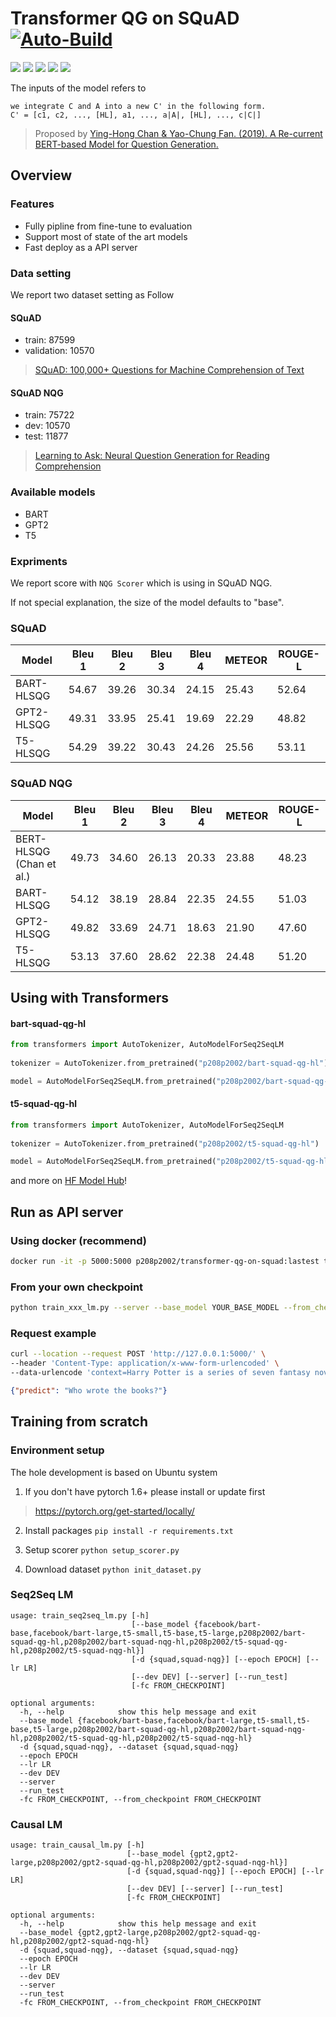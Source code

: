 # Transformer QG on SQuAD [![Auto-Build](https://github.com/p208p2002/Transformer-QG-on-SQuAD/actions/workflows/main.yml/badge.svg)](https://github.com/p208p2002/Transformer-QG-on-SQuAD/actions/workflows/main.yml)

<span>
<img src="https://img.shields.io/badge/Docker-2CA5E0?style=for-the-badge&logo=docker&logoColor=white">
<img src="https://img.shields.io/badge/Flask-000000?style=for-the-badge&logo=flask&logoColor=white" /> 
<img src="https://img.shields.io/badge/PyTorch-EE4C2C?style=for-the-badge&logo=PyTorch&logoColor=white">
<img src="https://img.shields.io/badge/PyTorch Lightning-792EE5?style=for-the-badge&logo=PyTorch Lightning&logoColor=white">
<img src="https://img.shields.io/badge/🤗Transformers-ffea00?style=for-the-badge&logoColor=white">
</span>

The inputs of the model refers to 
```
we integrate C and A into a new C' in the following form.
C' = [c1, c2, ..., [HL], a1, ..., a|A|, [HL], ..., c|C|]
```
> Proposed by [Ying-Hong Chan & Yao-Chung Fan. (2019). A Re-current BERT-based Model for Question Generation.](https://www.aclweb.org/anthology/D19-5821/)

## Overview
### Features
- Fully pipline from fine-tune to evaluation
- Support most of state of the art models
- Fast deploy as a API server

### Data setting
We report two dataset setting as Follow

#### SQuAD
- train: 87599	
- validation: 10570
> [SQuAD: 100,000+ Questions for Machine Comprehension of Text](https://arxiv.org/abs/1606.05250)

#### SQuAD NQG
- train: 75722
- dev: 10570
- test: 11877
> [Learning to Ask: Neural Question Generation for Reading Comprehension](https://arxiv.org/abs/1705.00106)

### Available models
- BART
- GPT2
- T5

### Expriments
We report score with `NQG Scorer` which is using in SQuAD NQG.

If not special explanation, the size of the model defaults to "base".

### SQuAD
Model                            |Bleu 1|Bleu 2|Bleu 3|Bleu 4|METEOR|ROUGE-L|
---------------------------------|------|------|------|------|------|-------|
BART-HLSQG                       |54.67 |39.26 |30.34 |24.15 |25.43 |52.64  |
GPT2-HLSQG                       |49.31 |33.95 |25.41| 19.69 |22.29 |48.82  |
T5-HLSQG                         |54.29 |39.22 |30.43 |24.26 |25.56 |53.11  |

### SQuAD NQG
Model                            |Bleu 1|Bleu 2|Bleu 3|Bleu 4|METEOR|ROUGE-L|
---------------------------------|------|------|------|------|------|-------|
BERT-HLSQG (Chan et al.)         |49.73 |34.60 |26.13 |20.33 |23.88 |48.23  |
BART-HLSQG                       |54.12 |38.19 |28.84 |22.35 |24.55 |51.03  |
GPT2-HLSQG                       |49.82 |33.69 |24.71 |18.63 |21.90 |47.60  |
T5-HLSQG                         |53.13 |37.60 |28.62 |22.38 |24.48 |51.20  |


## Using with Transformers
#### bart-squad-qg-hl
```python
from transformers import AutoTokenizer, AutoModelForSeq2SeqLM
  
tokenizer = AutoTokenizer.from_pretrained("p208p2002/bart-squad-qg-hl")

model = AutoModelForSeq2SeqLM.from_pretrained("p208p2002/bart-squad-qg-hl")
```
#### t5-squad-qg-hl
```python
from transformers import AutoTokenizer, AutoModelForSeq2SeqLM
  
tokenizer = AutoTokenizer.from_pretrained("p208p2002/t5-squad-qg-hl")

model = AutoModelForSeq2SeqLM.from_pretrained("p208p2002/t5-squad-qg-hl")
```

and more on [HF Model Hub](https://huggingface.co/p208p2002)!

## Run as API server
### Using docker (recommend)
```sh
docker run -it -p 5000:5000 p208p2002/transformer-qg-on-squad:lastest train_seq2seq_lm.py --server p208p2002/bart-squad-qg-hl
```

### From your own checkpoint
```sh
python train_xxx_lm.py --server --base_model YOUR_BASE_MODEL --from_checkpoint FROM_CHECKPOINT
```
### Request example
```sh
curl --location --request POST 'http://127.0.0.1:5000/' \
--header 'Content-Type: application/x-www-form-urlencoded' \
--data-urlencode 'context=Harry Potter is a series of seven fantasy novels written by [HL] J. K. Rowling. [HL]'
```
```json
{"predict": "Who wrote the books?"}
```

## Training from scratch
### Environment setup
The hole development is based on Ubuntu system

1. If you don't have pytorch 1.6+ please install or update first
> https://pytorch.org/get-started/locally/

2. Install packages `pip install -r requirements.txt`

3. Setup scorer `python setup_scorer.py`

5. Download dataset `python init_dataset.py`

### Seq2Seq LM
```
usage: train_seq2seq_lm.py [-h]
                           [--base_model {facebook/bart-base,facebook/bart-large,t5-small,t5-base,t5-large,p208p2002/bart-squad-qg-hl,p208p2002/bart-squad-nqg-hl,p208p2002/t5-squad-qg-hl,p208p2002/t5-squad-nqg-hl}]
                           [-d {squad,squad-nqg}] [--epoch EPOCH] [--lr LR]
                           [--dev DEV] [--server] [--run_test]
                           [-fc FROM_CHECKPOINT]

optional arguments:
  -h, --help            show this help message and exit
  --base_model {facebook/bart-base,facebook/bart-large,t5-small,t5-base,t5-large,p208p2002/bart-squad-qg-hl,p208p2002/bart-squad-nqg-hl,p208p2002/t5-squad-qg-hl,p208p2002/t5-squad-nqg-hl}
  -d {squad,squad-nqg}, --dataset {squad,squad-nqg}
  --epoch EPOCH
  --lr LR
  --dev DEV
  --server
  --run_test
  -fc FROM_CHECKPOINT, --from_checkpoint FROM_CHECKPOINT
```

### Causal LM
```
usage: train_causal_lm.py [-h]
                          [--base_model {gpt2,gpt2-large,p208p2002/gpt2-squad-qg-hl,p208p2002/gpt2-squad-nqg-hl}]
                          [-d {squad,squad-nqg}] [--epoch EPOCH] [--lr LR]
                          [--dev DEV] [--server] [--run_test]
                          [-fc FROM_CHECKPOINT]

optional arguments:
  -h, --help            show this help message and exit
  --base_model {gpt2,gpt2-large,p208p2002/gpt2-squad-qg-hl,p208p2002/gpt2-squad-nqg-hl}
  -d {squad,squad-nqg}, --dataset {squad,squad-nqg}
  --epoch EPOCH
  --lr LR
  --dev DEV
  --server
  --run_test
  -fc FROM_CHECKPOINT, --from_checkpoint FROM_CHECKPOINT
```
